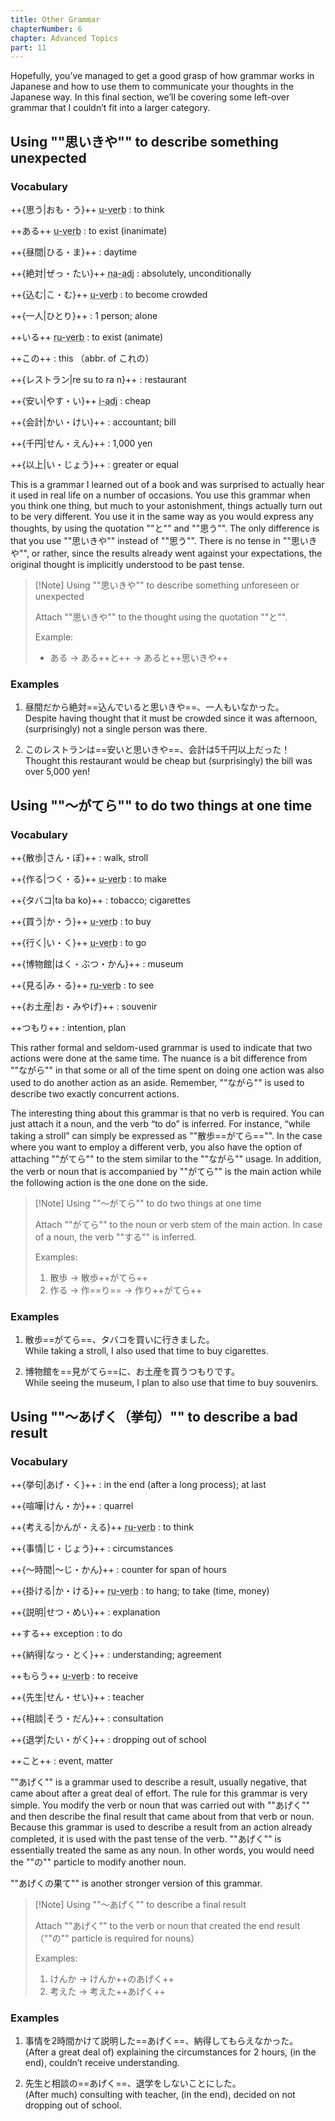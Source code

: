 ```yaml
---
title: Other Grammar
chapterNumber: 6
chapter: Advanced Topics
part: 11
---
```


Hopefully, you’ve managed to get a good grasp of how grammar works in Japanese and how to use them to communicate your thoughts in the Japanese way. In this final section, we’ll be covering some left-over grammar that I couldn’t fit into a larger category.

## Using ""思いきや"" to describe something unexpected

### Vocabulary

++{思う|おも・う}++ <abbr title="う verb">u-verb</abbr>
: to think

++ある++ <abbr title="う verb">u-verb</abbr>
: to exist (inanimate)

++{昼間|ひる・ま}++
: daytime

++{絶対|ぜっ・たい}++ <abbr title="な adjective">na-adj</abbr>
: absolutely, unconditionally

++{込む|こ・む}++ <abbr title="う verb">u-verb</abbr>
: to become crowded

++{一人|ひとり}++
: 1 person; alone

++いる++ <abbr title="る verb">ru-verb</abbr>
: to exist (animate)

++この++
: this （abbr. of これの）

++{レストラン|re su to ra n}++
: restaurant

++{安い|やす・い}++ <abbr title="い adjective">i-adj</abbr>
: cheap

++{会計|かい・けい}++
: accountant; bill

++{千円|せん・えん}++
: 1,000 yen

++{以上|い・じょう}++
: greater or equal

This is a grammar I learned out of a book and was surprised to actually hear it used in real life on a number of occasions. You use this grammar when you think one thing, but much to your astonishment, things actually turn out to be very different. You use it in the same way as you would express any thoughts, by using the quotation ""と"" and ""思う"". The only difference is that you use ""思いきや"" instead of ""思う"". There is no tense in ""思いきや"", or rather, since the results already went against your expectations, the original thought is implicitly understood to be past tense.

> [!Note] Using ""思いきや"" to describe something unforeseen or unexpected
>
> Attach ""思いきや"" to the thought using the quotation ""と"".
>
> Example:
>
> - ある → ある++と++ → あると++思いきや++

### Examples

1. 昼間だから絶対==込んでいると思いきや==、一人もいなかった。  
   Despite having thought that it must be crowded since it was afternoon, (surprisingly) not a single person was there.

1. このレストランは==安いと思いきや==、会計は5千円以上だった！  
   Thought this restaurant would be cheap but (surprisingly) the bill was over 5,000 yen!

## Using ""～がてら"" to do two things at one time

### Vocabulary

++{散歩|さん・ぽ}++
: walk, stroll

++{作る|つく・る}++ <abbr title="う verb">u-verb</abbr>
: to make

++{タバコ|ta ba ko}++
: tobacco; cigarettes

++{買う|か・う}++ <abbr title="う verb">u-verb</abbr>
: to buy

++{行く|い・く}++ <abbr title="う verb">u-verb</abbr>
: to go

++{博物館|はく・ぶつ・かん}++
: museum

++{見る|み・る}++ <abbr title="る verb">ru-verb</abbr>
: to see

++{お土産|お・みやげ}++
: souvenir

++つもり++
: intention, plan

This rather formal and seldom-used grammar is used to indicate that two actions were done at the same time. The nuance is a bit difference from ""ながら"" in that some or all of the time spent on doing one action was also used to do another action as an aside. Remember, ""ながら"" is used to describe two exactly concurrent actions.

The interesting thing about this grammar is that no verb is required. You can just attach it a noun, and the verb “to do” is inferred. For instance, “while taking a stroll” can simply be expressed as ""散歩==がてら=="". In the case where you want to employ a different verb, you also have the option of attaching ""がてら"" to the stem similar to the ""ながら"" usage. In addition, the verb or noun that is accompanied by ""がてら"" is the main action while the following action is the one done on the side.

> [!Note] Using ""～がてら"" to do two things at one time
>
> Attach ""がてら"" to the noun or verb stem of the main action. In case of a noun, the verb ""する"" is inferred.
>
> Examples:
>
> 1. 散歩 → 散歩++がてら++
> 1. 作る → 作==り== → 作り++がてら++

### Examples

1. 散歩==がてら==、タバコを買いに行きました。  
   While taking a stroll, I also used that time to buy cigarettes.

1. 博物館を==見がてら==に、お土産を買うつもりです。  
   While seeing the museum, I plan to also use that time to buy souvenirs.

## Using ""～あげく（挙句）"" to describe a bad result

### Vocabulary

++{挙句|あげ・く}++
: in the end (after a long process); at last

++{喧嘩|けん・か}++
: quarrel

++{考える|かんが・える}++ <abbr title="る verb">ru-verb</abbr>
: to think

++{事情|じ・じょう}++
: circumstances

++{～時間|～じ・かん}++
: counter for span of hours

++{掛ける|か・ける}++ <abbr title="る verb">ru-verb</abbr>
: to hang; to take (time, money)

++{説明|せつ・めい}++
: explanation

++する++ <span>exception</span>
: to do

++{納得|なっ・とく}++
: understanding; agreement

++もらう++ <abbr title="う verb">u-verb</abbr>
: to receive

++{先生|せん・せい}++
: teacher

++{相談|そう・だん}++
: consultation

++{退学|たい・がく}++
: dropping out of school

++こと++
: event, matter

""あげく"" is a grammar used to describe a result, usually negative, that came about after a great deal of effort. The rule for this grammar is very simple. You modify the verb or noun that was carried out with ""あげく"" and then describe the final result that came about from that verb or noun. Because this grammar is used to describe a result from an action already completed, it is used with the past tense of the verb. ""あげく"" is essentially treated the same as any noun. In other words, you would need the ""の"" particle to modify another noun.

""あげくの果て"" is another stronger version of this grammar.

> [!Note] Using ""～あげく"" to describe a final result
>
> Attach ""あげく"" to the verb or noun that created the end result （""の"" particle is required for nouns）
>
> Examples:
>
> 1. けんか → けんか++のあげく++
> 1. 考えた → 考えた++あげく++

### Examples

1. 事情を2時間かけて説明した==あげく==、納得してもらえなかった。  
   (After a great deal of) explaining the circumstances for 2 hours, (in the end), couldn’t receive understanding.

1. 先生と相談の==あげく==、退学をしないことにした。  
   (After much) consulting with teacher, (in the end), decided on not dropping out of school.
